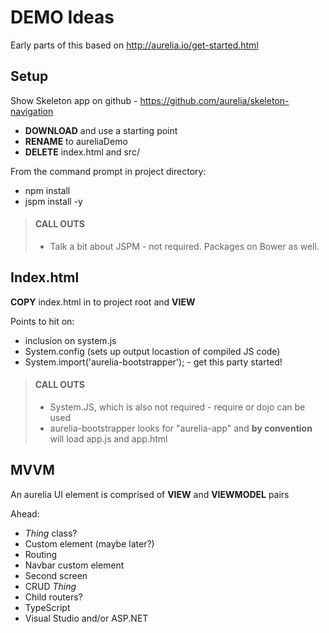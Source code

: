 # DEMO Ideas

Early parts of this based on <http://aurelia.io/get-started.html>

## Setup 
Show Skeleton app on github - <https://github.com/aurelia/skeleton-navigation>

- **DOWNLOAD** and use a starting point
- **RENAME** to aureliaDemo
- **DELETE** index.html and src/

From the command prompt in project directory:

- npm install
- jspm install -y

>#### CALL OUTS
>- Talk a bit about JSPM - not required. Packages on Bower as well.


## Index.html

**COPY** index.html in to project root and **VIEW**

Points to hit on:
- inclusion on system.js
- System.config (sets up output locastion of compiled JS code)
- System.import('aurelia-bootstrapper'); - get this party started!

>#### CALL OUTS
>- System.JS, which is also not required - require or dojo can be used
>- aurelia-bootstrapper looks for "aurelia-app" and **by convention** will load app.js and app.html


## MVVM

An aurelia UI element is comprised of **VIEW** and **VIEWMODEL** pairs





Ahead:
- *Thing* class?
- Custom element (maybe later?)
- Routing
- Navbar custom element
- Second screen
- CRUD *Thing*
- Child routers?
- TypeScript
- Visual Studio and/or ASP.NET
